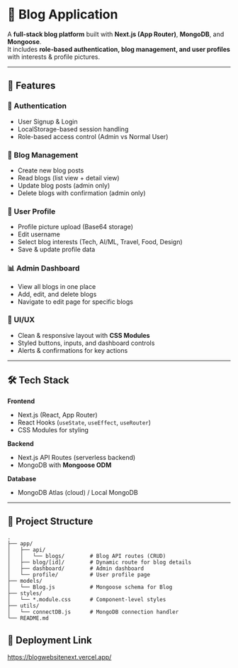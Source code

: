 # 📖 Blog Application

A **full-stack blog platform** built with **Next.js (App Router)**, **MongoDB**, and **Mongoose**.  
It includes **role-based authentication, blog management, and user profiles** with interests & profile pictures.  

---

## 🚀 Features

### 👥 Authentication
- User Signup & Login  
- LocalStorage-based session handling  
- Role-based access control (Admin vs Normal User)  

### 📝 Blog Management
- Create new blog posts  
- Read blogs (list view + detail view)  
- Update blog posts (admin only)  
- Delete blogs with confirmation (admin only)  

### 🧑 User Profile
- Profile picture upload (Base64 storage)  
- Edit username  
- Select blog interests (Tech, AI/ML, Travel, Food, Design)  
- Save & update profile data  

### 📊 Admin Dashboard
- View all blogs in one place  
- Add, edit, and delete blogs  
- Navigate to edit page for specific blogs  

### 🎨 UI/UX
- Clean & responsive layout with **CSS Modules**  
- Styled buttons, inputs, and dashboard controls  
- Alerts & confirmations for key actions  

---

## 🛠 Tech Stack

**Frontend**  
- Next.js (React, App Router)  
- React Hooks (`useState`, `useEffect`, `useRouter`)  
- CSS Modules for styling  

**Backend**  
- Next.js API Routes (serverless backend)  
- MongoDB with **Mongoose ODM**  

**Database**  
- MongoDB Atlas (cloud) / Local MongoDB  

---

## 📂 Project Structure

```plaintext
.
├── app/
│   ├── api/
│   │   └── blogs/        # Blog API routes (CRUD)
│   ├── blog/[id]/        # Dynamic route for blog details
│   ├── dashboard/        # Admin dashboard
│   └── profile/          # User profile page
├── models/
│   └── Blog.js           # Mongoose schema for Blog
├── styles/
│   └── *.module.css      # Component-level styles
├── utils/
│   └── connectDB.js      # MongoDB connection handler
└── README.md

```

## 🔗 Deployment Link
https://blogwebsitenext.vercel.app/
